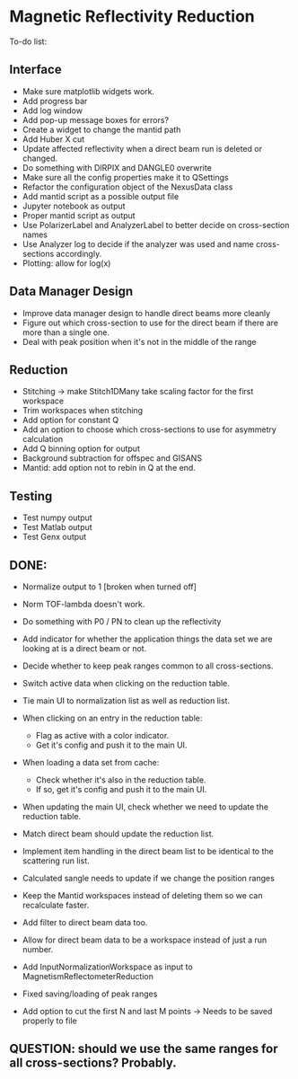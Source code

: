 # Magnetic Reflectivity Reduction
To-do list:

## Interface
- Make sure matplotlib widgets work.
- Add progress bar
- Add log window
- Add pop-up message boxes for errors?
- Create a widget to change the mantid path
- Add Huber X cut
- Update affected reflectivity when a direct beam run is deleted or changed.
- Do something with DIRPIX and DANGLE0 overwrite
- Make sure all the config properties make it to QSettings
- Refactor the configuration object of the NexusData class
- Add mantid script as a possible output file
- Jupyter notebook as output
- Proper mantid script as output
- Use PolarizerLabel and AnalyzerLabel to better decide on cross-section names
- Use Analyzer log to decide if the analyzer was used and name cross-sections accordingly.
- Plotting: allow for log(x)

## Data Manager Design
- Improve data manager design to handle direct beams more cleanly
- Figure out which cross-section to use for the direct beam if there are more than a single one.
- Deal with peak position when it's not in the middle of the range

## Reduction
- Stitching  -> make Stitch1DMany take scaling factor for the first workspace
- Trim workspaces when stitching
- Add option for constant Q
- Add an option to choose which cross-sections to use for asymmetry calculation
- Add Q binning option for output
- Background subtraction for offspec and GISANS
- Mantid: add option not to rebin in Q at the end.

## Testing
- Test numpy output
- Test Matlab output
- Test Genx output

## DONE:
- Normalize output to 1 [broken when turned off]
- Norm TOF-lambda doesn't work.
- Do something with P0 / PN to clean up the reflectivity
- Add indicator for whether the application things the data set we are looking at is a direct beam or not.
- Decide whether to keep peak ranges common to all cross-sections.
- Switch active data when clicking on the reduction table.
- Tie main UI to normalization list as well as reduction list.
- When clicking on an entry in the reduction table:
    - Flag as active with a color indicator.
    - Get it's config and push it to the main UI.

- When loading a data set from cache:
    - Check whether it's also in the reduction table.
    - If so, get it's config and push it to the main UI.

- When updating the main UI, check whether we need to update the reduction table.
- Match direct beam should update the reduction list.
- Implement item handling in the direct beam list to be identical to the scattering run list.
- Calculated sangle needs to update if we change the position ranges
- Keep the Mantid workspaces instead of deleting them so we can recalculate faster.
- Add filter to direct beam data too.
- Allow for direct beam data to be a workspace instead of just a run number.
- Add InputNormalizationWorkspace as input to MagnetismReflectometerReduction
- Fixed saving/loading of peak ranges
- Add option to cut the first N and last M points -> Needs to be saved properly to file

## QUESTION: should we use the same ranges for all cross-sections? Probably.

